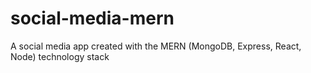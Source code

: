 # social-media-mern
A social media app created with the MERN (MongoDB, Express, React, Node) technology stack
